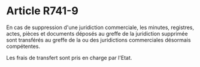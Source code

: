 # Article R741-9

En cas de suppression d'une juridiction commerciale, les minutes, registres, actes, pièces et documents déposés au greffe de la juridiction supprimée sont transférés au greffe de la ou des juridictions commerciales désormais compétentes.

Les frais de transfert sont pris en charge par l'Etat.
